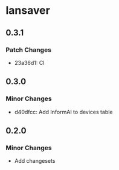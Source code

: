 # lansaver

## 0.3.1

### Patch Changes

- 23a36d1: CI

## 0.3.0

### Minor Changes

- d40dfcc: Add InformAI to devices table

## 0.2.0

### Minor Changes

- Add changesets
